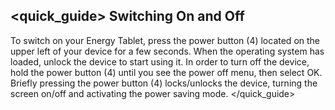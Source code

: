 ## <quick_guide> Switching On and Off
To switch on your Energy Tablet, press the power button (4) located on the upper left of your device for a few seconds. When the operating system has loaded, unlock the device to start using it. In order to turn off the device, hold the power button (4) until you see the power off menu, then select OK.
Briefly pressing the power button (4) locks/unlocks the device, turning the screen on/off and activating the power saving mode.
</quick_guide>
